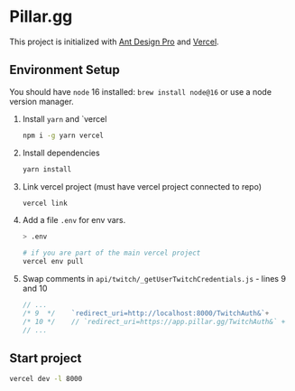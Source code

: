 # Pillar.gg

This project is initialized with [Ant Design Pro](https://pro.ant.design) and [Vercel](https://vercel.com).

## Environment Setup

You should have `node` 16 installed: `brew install node@16` or use a node version manager.

1. Install `yarn` and `vercel

   ```sh
   npm i -g yarn vercel
   ```

2. Install dependencies

   ```sh
   yarn install
   ```

3. Link vercel project (must have vercel project connected to repo)

   ```sh
   vercel link
   ```

4. Add a file `.env` for env vars.

   ```sh
   > .env

   # if you are part of the main vercel project
   vercel env pull
   ```

5. Swap comments in `api/twitch/_getUserTwitchCredentials.js` - lines 9 and 10

   ```js
   // ...
   /* 9  */    `redirect_uri=http://localhost:8000/TwitchAuth&`+
   /* 10 */    // `redirect_uri=https://app.pillar.gg/TwitchAuth&` +
   // ...
   ```

## Start project

```sh
vercel dev -l 8000
```
